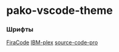 # pako-vscode-theme

### Шрифты

[FiraCode](https://github.com/tonsky/FiraCode)
[IBM-plex](https://github.com/IBM/plex)
[source-code-pro](https://github.com/adobe-fonts/source-code-pro)